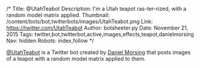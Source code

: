 /*
Title: @UtahTeabot
Description: I'm a Utah teapot ras-ter-rized, with a random model matrix applied.
Thumbnail: /content/bots/bot,twitterbots/images/UtahTeabot.png
Link: https://twitter.com/UtahTeabot
Author: botsheeter.py
Date: November 21, 2015
Tags: twitter,bot,twitterbot,active,images,effects,teapot,danielmorsing
Nav: hidden
Robots: index,follow
*/

[@UtahTeabot](https://twitter.com/UtahTeabot) is a Twitter bot created by [Daniel Morsing](https://twitter.com/danielmorsing) that posts images of a teapot with a random model matrix applied to them.
